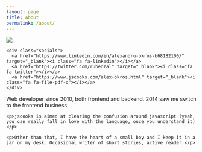 ```yaml
---
layout: page
title: About
permalink: /about/
---
```


<div class="abt">
  <div class="left">
    <img src="{{site_url}}/-res/img/12810475.jpg" />

    <div class="socials">
      <a href="https://www.linkedin.com/in/alexandru-okros-b68182100/" target="_blank"><i class="fa fa-linkedin"></i></a>
      <a href="https://twitter.com/rubedzal" target="_blank"><i class="fa fa-twitter"></i></a>
      <a href="https://www.jscooks.com/alex-okros.html" target="_blank"><i class="fa fa-file-pdf-o"></i></a>
    </div>
  </div>

  <div class="right">
    <p>Web developer since 2010, both frontend and backend. 2014 saw me switch to the frontend business.</p>

    <p>jscooks is aimed at clearing the confusion around javascript (yeah, you can really fall in love with the language, once you understand it)</p>

    <p>Other than that, I have the heart of a small boy and I keep it in a jar on my desk. Occasional writer of short stories, active reader.</p>
  </div>
</div>
